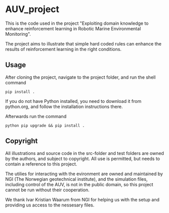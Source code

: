 # AUV_project

This is the code used in the project "Exploiting domain knowledge to enhance reinforcement learning in Robotic Marine Environmental Monitoring". 

The project aims to illustrate that simple hard coded rules can enhance the results of reinforcement learning in the right conditions.

## Usage
After cloning the project, navigate to the project folder, and run the shell command 

```
pip install .
```

If you do not have Python installed, you need to download it from python.org, and follow the installation instructions there.

Afterwards run the command
```
python pip upgrade && pip install .
```

## Copyright
All illustrations and source code in the src-folder and test folders are owned by the authors, and subject to copyright. All use is permitted, but needs to contain a reference to this project.

The utilies for interacting with the evironment are owned and maintained by NGI (The Norwegian geotechnical institute), and the simulation files, including control of the AUV, is not in the public domain, so this project cannot be run without their cooperation.

We thank Ivar Kristian Waarum from NGI for helping us with the setup and providing us access to the nessesary files.


